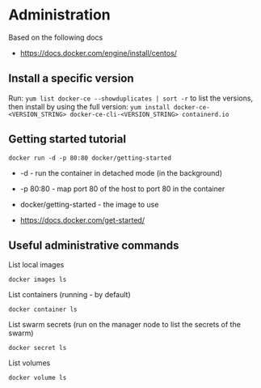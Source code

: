 # Administration

Based on the following docs
* https://docs.docker.com/engine/install/centos/

## Install a specific version

 Run: `yum list docker-ce --showduplicates | sort -r` to list the versions, then install by using the full version: `yum install docker-ce-<VERSION_STRING> docker-ce-cli-<VERSION_STRING> containerd.io`
 
 ## Getting started tutorial
 
 `docker run -d -p 80:80 docker/getting-started`
 
* -d - run the container in detached mode (in the background)
* -p 80:80 - map port 80 of the host to port 80 in the container
* docker/getting-started - the image to use

* https://docs.docker.com/get-started/

## Useful administrative commands


List local images

```
docker images ls
```
List containers (running - by default)

```
docker container ls
```

List swarm secrets (run on the manager node to list the secrets of the swarm)

```
docker secret ls
```

List volumes

```
docker volume ls
```
